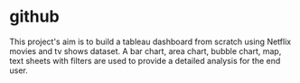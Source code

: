 # github
 
This project's aim is to build a tableau dashboard from scratch using Netflix movies and tv shows dataset.
 A bar chart, area chart, bubble chart, map, text sheets with filters are used to provide a detailed analysis for the end user.
